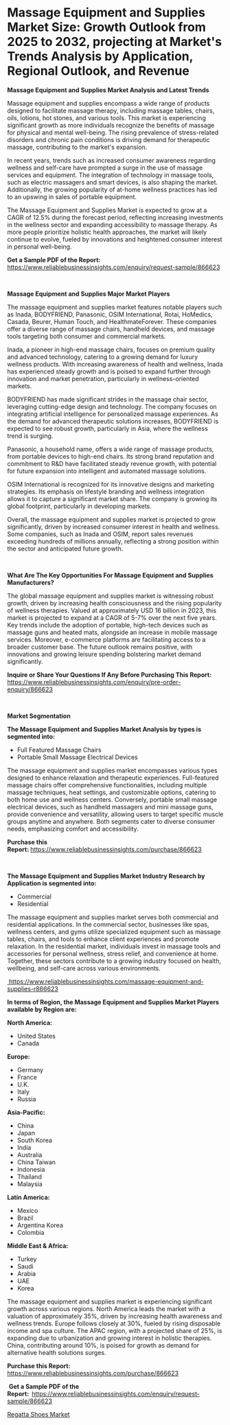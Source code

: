 <p><h1>Massage Equipment and Supplies Market Size: Growth Outlook from 2025 to 2032, projecting at Market's Trends Analysis by Application, Regional Outlook, and Revenue</h1></p><p><strong>Massage Equipment and Supplies Market Analysis and Latest Trends</strong></p>
<p><p>Massage equipment and supplies encompass a wide range of products designed to facilitate massage therapy, including massage tables, chairs, oils, lotions, hot stones, and various tools. This market is experiencing significant growth as more individuals recognize the benefits of massage for physical and mental well-being. The rising prevalence of stress-related disorders and chronic pain conditions is driving demand for therapeutic massage, contributing to the market's expansion.</p><p>In recent years, trends such as increased consumer awareness regarding wellness and self-care have prompted a surge in the use of massage services and equipment. The integration of technology in massage tools, such as electric massagers and smart devices, is also shaping the market. Additionally, the growing popularity of at-home wellness practices has led to an upswing in sales of portable equipment.</p><p>The Massage Equipment and Supplies Market is expected to grow at a CAGR of 12.5% during the forecast period, reflecting increasing investments in the wellness sector and expanding accessibility to massage therapy. As more people prioritize holistic health approaches, the market will likely continue to evolve, fueled by innovations and heightened consumer interest in personal well-being.</p></p>
<p><strong>Get a Sample PDF of the Report:&nbsp;</strong> <a href="https://www.reliablebusinessinsights.com/enquiry/request-sample/866623?utm_campaign=3453&utm_medium=2&utm_source=Github&utm_content=ia&utm_term=04042025&utm_id=massage-equipment-and-supplies">https://www.reliablebusinessinsights.com/enquiry/request-sample/866623</a></p>
<p>&nbsp;</p>
<p><strong>Massage Equipment and Supplies Major Market Players</strong></p>
<p><p>The massage equipment and supplies market features notable players such as Inada, BODYFRIEND, Panasonic, OSIM International, Rotai, HoMedics, Casada, Beurer, Human Touch, and HealthmateForever. These companies offer a diverse range of massage chairs, handheld devices, and massage tools targeting both consumer and commercial markets.</p><p>Inada, a pioneer in high-end massage chairs, focuses on premium quality and advanced technology, catering to a growing demand for luxury wellness products. With increasing awareness of health and wellness, Inada has experienced steady growth and is poised to expand further through innovation and market penetration, particularly in wellness-oriented markets.</p><p>BODYFRIEND has made significant strides in the massage chair sector, leveraging cutting-edge design and technology. The company focuses on integrating artificial intelligence for personalized massage experiences. As the demand for advanced therapeutic solutions increases, BODYFRIEND is expected to see robust growth, particularly in Asia, where the wellness trend is surging.</p><p>Panasonic, a household name, offers a wide range of massage products, from portable devices to high-end chairs. Its strong brand reputation and commitment to R&D have facilitated steady revenue growth, with potential for future expansion into intelligent and automated massage solutions.</p><p>OSIM International is recognized for its innovative designs and marketing strategies. Its emphasis on lifestyle branding and wellness integration allows it to capture a significant market share. The company is growing its global footprint, particularly in developing markets.</p><p>Overall, the massage equipment and supplies market is projected to grow significantly, driven by increased consumer interest in health and wellness. Some companies, such as Inada and OSIM, report sales revenues exceeding hundreds of millions annually, reflecting a strong position within the sector and anticipated future growth.</p></p>
<p>&nbsp;</p>
<p><strong>What Are The Key Opportunities For Massage Equipment and Supplies Manufacturers?</strong></p>
<p><p>The global massage equipment and supplies market is witnessing robust growth, driven by increasing health consciousness and the rising popularity of wellness therapies. Valued at approximately USD 16 billion in 2023, this market is projected to expand at a CAGR of 5-7% over the next five years. Key trends include the adoption of portable, high-tech devices such as massage guns and heated mats, alongside an increase in mobile massage services. Moreover, e-commerce platforms are facilitating access to a broader customer base. The future outlook remains positive, with innovations and growing leisure spending bolstering market demand significantly.</p></p>
<p><strong>Inquire or Share Your Questions If Any Before Purchasing This Report:</strong> <a href="https://www.reliablebusinessinsights.com/enquiry/pre-order-enquiry/866623?utm_campaign=3453&utm_medium=2&utm_source=Github&utm_content=ia&utm_term=04042025&utm_id=massage-equipment-and-supplies">https://www.reliablebusinessinsights.com/enquiry/pre-order-enquiry/866623</a></p>
<p>&nbsp;</p>
<p><strong>Market Segmentation</strong></p>
<p><strong>The Massage Equipment and Supplies Market Analysis by types is segmented into:</strong></p>
<p><ul><li>Full Featured Massage Chairs</li><li>Portable Small Massage Electrical Devices</li></ul></p>
<p><p>The massage equipment and supplies market encompasses various types designed to enhance relaxation and therapeutic experiences. Full-featured massage chairs offer comprehensive functionalities, including multiple massage techniques, heat settings, and customizable options, catering to both home use and wellness centers. Conversely, portable small massage electrical devices, such as handheld massagers and mini massage guns, provide convenience and versatility, allowing users to target specific muscle groups anytime and anywhere. Both segments cater to diverse consumer needs, emphasizing comfort and accessibility.</p></p>
<p><strong>Purchase this Report:&nbsp;</strong><a href="https://www.reliablebusinessinsights.com/purchase/866623?utm_campaign=3453&utm_medium=2&utm_source=Github&utm_content=ia&utm_term=04042025&utm_id=massage-equipment-and-supplies">https://www.reliablebusinessinsights.com/purchase/866623</a></p>
<p>&nbsp;</p>
<p><strong>The Massage Equipment and Supplies Market Industry Research by Application is segmented into:</strong></p>
<p><ul><li>Commercial</li><li>Residential</li></ul></p>
<p><p>The massage equipment and supplies market serves both commercial and residential applications. In the commercial sector, businesses like spas, wellness centers, and gyms utilize specialized equipment such as massage tables, chairs, and tools to enhance client experiences and promote relaxation. In the residential market, individuals invest in massage tools and accessories for personal wellness, stress relief, and convenience at home. Together, these sectors contribute to a growing industry focused on health, wellbeing, and self-care across various environments.</p></p>
<p><a href="https://www.reliablebusinessinsights.com/massage-equipment-and-supplies-r866623?utm_campaign=3453&utm_medium=2&utm_source=Github&utm_content=ia&utm_term=04042025&utm_id=massage-equipment-and-supplies">&nbsp;https://www.reliablebusinessinsights.com/massage-equipment-and-supplies-r866623</a></p>
<p><strong>In terms of Region, the Massage Equipment and Supplies Market Players available by Region are:</strong></p>
<p>
    <p> <strong> North America: </strong>
        <ul>
            <li>United States</li>
            <li>Canada</li>
        </ul>
        </p> 
    <p> <strong> Europe: </strong>
        <ul>
            <li>Germany</li>
            <li>France</li>
            <li>U.K.</li>
            <li>Italy</li>
            <li>Russia</li>
        </ul>
        </p> 
    <p> <strong> Asia-Pacific: </strong>
        <ul>
            <li>China</li>
            <li>Japan</li>
            <li>South Korea</li>
            <li>India</li>
            <li>Australia</li>
            <li>China Taiwan</li>
            <li>Indonesia</li>
            <li>Thailand</li>
            <li>Malaysia</li>
        </ul>
        </p> 
    <p> <strong> Latin America: </strong>
        <ul>
            <li>Mexico</li>
            <li>Brazil</li>
            <li>Argentina Korea</li>
            <li>Colombia</li>
        </ul>
        </p> 
    <p> <strong> Middle East & Africa: </strong>
        <ul>
            <li>Turkey</li>
            <li>Saudi</li>
            <li>Arabia</li>
            <li>UAE</li>
            <li>Korea</li>
        </ul>
    </p>
    </p>
<p><p>The massage equipment and supplies market is experiencing significant growth across various regions. North America leads the market with a valuation of approximately 35%, driven by increasing health awareness and wellness trends. Europe follows closely at 30%, fueled by rising disposable income and spa culture. The APAC region, with a projected share of 25%, is expanding due to urbanization and growing interest in holistic therapies. China, contributing around 10%, is poised for growth as demand for alternative health solutions surges.</p></p>
<p><strong>Purchase this Report: </strong><a href="https://www.reliablebusinessinsights.com/purchase/866623?utm_campaign=3453&utm_medium=2&utm_source=Github&utm_content=ia&utm_term=04042025&utm_id=massage-equipment-and-supplies">https://www.reliablebusinessinsights.com/purchase/866623</a></p>
<p>&nbsp;<strong>Get a Sample PDF of the Report:&nbsp;&nbsp;</strong><a href="https://www.reliablebusinessinsights.com/enquiry/request-sample/866623?utm_campaign=3453&utm_medium=2&utm_source=Github&utm_content=ia&utm_term=04042025&utm_id=massage-equipment-and-supplies">https://www.reliablebusinessinsights.com/enquiry/request-sample/866623</a></p>
<p><strong></strong></p>
<p><p><a href="https://github.com/storcweithzg/Market-Research-Report-List-1/blob/main/regatta-shoes-market.md?utm_campaign=3453&utm_medium=2&utm_source=Github&utm_content=ia&utm_term=04042025&utm_id=massage-equipment-and-supplies">Regatta Shoes Market</a></p></p>